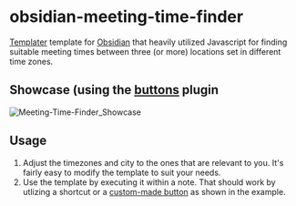 # obsidian-meeting-time-finder
[Templater](https://github.com/SilentVoid13/Templater) template for [Obsidian](https://obsidian.md/) that heavily utilized Javascript for finding suitable meeting times between three (or more) locations set in different time zones.

## Showcase (using the [buttons](https://github.com/shabegom/buttons) plugin
![Meeting-Time-Finder_Showcase](https://user-images.githubusercontent.com/10435455/209153440-b51892eb-e7fa-46f7-aea1-150bd4ce83a8.png)


## Usage
1. Adjust the timezones and city to the ones that are relevant to you. It's fairly easy to modify the template to suit your needs.
2. Use the template by executing it within a note. That should work by utlizing a shortcut or a [custom-made button](https://github.com/shabegom/buttons) as shown in the example.
